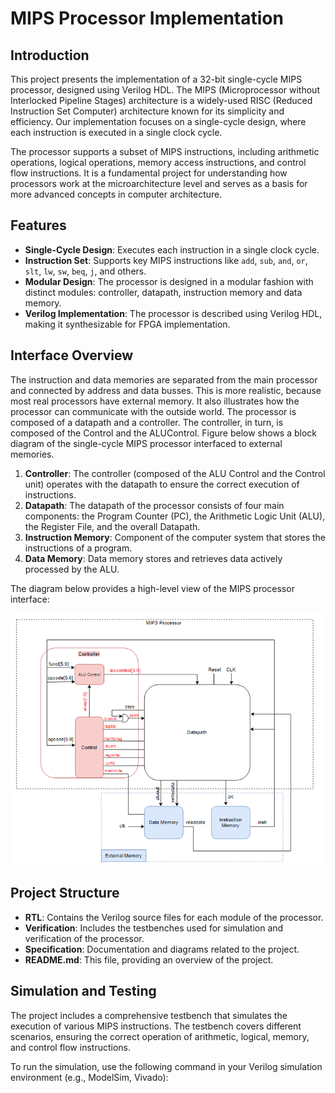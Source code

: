 # MIPS Processor Implementation

## Introduction

This project presents the implementation of a 32-bit single-cycle MIPS processor, designed using Verilog HDL. The MIPS (Microprocessor without Interlocked Pipeline Stages) architecture is a widely-used RISC (Reduced Instruction Set Computer) architecture known for its simplicity and efficiency. Our implementation focuses on a single-cycle design, where each instruction is executed in a single clock cycle.

The processor supports a subset of MIPS instructions, including arithmetic operations, logical operations, memory access instructions, and control flow instructions. It is a fundamental project for understanding how processors work at the microarchitecture level and serves as a basis for more advanced concepts in computer architecture.

## Features

- **Single-Cycle Design**: Executes each instruction in a single clock cycle.
- **Instruction Set**: Supports key MIPS instructions like `add`, `sub`, `and`, `or`, `slt`, `lw`, `sw`, `beq`, `j`, and others.
- **Modular Design**: The processor is designed in a modular fashion with distinct modules: controller, datapath, instruction memory and data memory.
- **Verilog Implementation**: The processor is described using Verilog HDL, making it synthesizable for FPGA implementation.

## Interface Overview
The instruction and data memories are separated from the main processor and connected by address and data busses. This is more realistic, because most real processors have external memory. It also illustrates how the processor can communicate with the outside world.
The processor is composed of a datapath and a controller. The controller, in turn, is composed of the Control and the ALUControl. Figure below shows a block diagram of the single-cycle MIPS processor interfaced to external memories.

1. **Controller**: The controller (composed of the ALU Control and the Control unit) operates with the datapath to ensure
the correct execution of instructions.
2. **Datapath**: The datapath of the processor consists of four main components: the Program Counter (PC), the Arithmetic Logic Unit (ALU), the Register File, and the overall Datapath.
3. **Instruction Memory**: Component of the computer system that stores
the instructions of a program.
4. **Data Memory**: Data memory stores and retrieves data actively processed by the ALU.

The diagram below provides a high-level view of the MIPS processor interface:

![Processor Interface](https://github.com/manhtrannnnnn/Single-Mips-Processor/blob/main/Picture/processor_interface.png)


## Project Structure

- **RTL**: Contains the Verilog source files for each module of the processor.
- **Verification**: Includes the testbenches used for simulation and verification of the processor.
- **Specification**: Documentation and diagrams related to the project.
- **README.md**: This file, providing an overview of the project.

## Simulation and Testing

The project includes a comprehensive testbench that simulates the execution of various MIPS instructions. The testbench covers different scenarios, ensuring the correct operation of arithmetic, logical, memory, and control flow instructions.

To run the simulation, use the following command in your Verilog simulation environment (e.g., ModelSim, Vivado):


